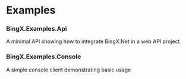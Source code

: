 # Examples

### BingX.Examples.Api
A minimal API showing how to integrate BingX.Net in a web API project

### BingX.Examples.Console
A simple console client demonstrating basic usage